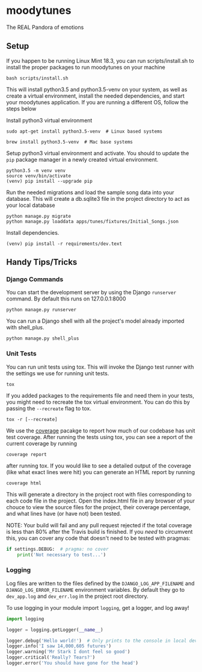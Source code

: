 # moodytunes
The REAL Pandora of emotions

## Setup

If you happen to be running Linux Mint 18.3, you can run scripts/install.sh to install the proper packages to run
moodytunes on your machine

`bash scripts/install.sh`

This will install python3.5 and python3.5-venv on your system, as well as create a virtual environment, install the
needed dependencies, and start your moodytunes application. If you are running a different OS, follow the steps below

Install python3 virtual environment

`sudo apt-get install python3.5-venv  # Linux based systems`

`brew install python3.5-venv  # Mac base systems`

Setup python3 virtual environment and activate. You should to update the `pip` package manager in a newly created
virtual environment.

```
python3.5 -m venv venv
source venv/bin/activate
(venv) pip install --upgrade pip
```

Run the needed migrations and load the sample song data into your database. This will create a db.sqlite3 file in the
project directory to act as your local database

```
python manage.py migrate
python manage.py loaddata apps/tunes/fixtures/Initial_Songs.json
```

Install dependencies.

`(venv) pip install -r requirements/dev.text`


## Handy Tips/Tricks

### Django Commands

You can start the development server by using the Django `runserver` command. By default this runs on 127.0.0.1:8000

`python manage.py runserver`

You can run a Django shell with all the project's model already imported with shell_plus.

`python manage.py shell_plus`


### Unit Tests

You can run unit tests using tox. This will invoke the Django test runner with the settings we use for running unit tests.

`tox`

If you added packages to the requirements file and need them in your tests, you might need to recreate the tox
virtual environment. You can do this by passing the `--recreate` flag to tox.

`tox -r [--recreate]`

We use the [coverage](https://coverage.readthedocs.io/en/v4.5.x/) pacakge to report how much of our codebase has unit
test coverage. After running the tests using tox, you can see a report of the current coverage by running

`coverage report`

after running tox. If you would like to see a detailed output of the coverage (like what exact lines were hit) you can
generate an HTML report by running

`coverage html`

This will generate a directory in the project root with files corresponding to each code file in the project. Open the
index.html file in any browser of your chouce to view the source files for the project, their coverage percentage, and
what lines have (or have not) been tested.

NOTE: Your build will fail and any pull request rejected if the total coverage is less than 80% after the Travis build
is finished. If you *need* to circumvent this, you can cover any code that doesn't need to be tested with pragmas:

```python
if settings.DEBUG:  # pragma: no cover
    print('Not necessary to test...')
```

### Logging

Log files are written to the files defined by the `DJANGO_LOG_APP_FILENAME` and `DJANGO_LOG_ERROR_FILENAME` environment variables.
By default they go to `dev_app.log` and `dev_err.log` in the project root directory.

To use logging in your module import `logging`, get a logger, and log away!
```python
import logging

logger = logging.getLogger(__name__)

logger.debug('Hello world!')  # Only prints to the console in local development
logger.info('I saw 14,000,605 futures')
logger.warning('Mr Stark I dont feel so good')
logger.critical('Really? Tears?')
logger.error('You should have gone for the head')
```
